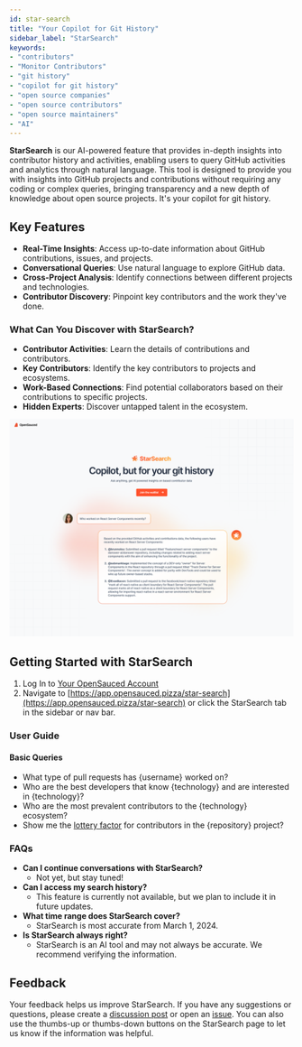 ```yaml
---
id: star-search
title: "Your Copilot for Git History"
sidebar_label: "StarSearch"
keywords: 
- "contributors" 
- "Monitor Contributors" 
- "git history" 
- "copilot for git history" 
- "open source companies" 
- "open source contributors" 
- "open source maintainers" 
- "AI"
---
```


**StarSearch** is our AI-powered feature that provides in-depth insights into contributor history and activities, enabling users to query GitHub activities and analytics through natural language. This tool is designed to provide you with insights into GitHub projects and contributions without requiring any coding or complex queries, bringing transparency and a new depth of knowledge about open source projects. It's your copilot for git history.

## Key Features

- **Real-Time Insights**: Access up-to-date information about GitHub contributions, issues, and projects.
- **Conversational Queries**: Use natural language to explore GitHub data.
- **Cross-Project Analysis**: Identify connections between different projects and technologies.
- **Contributor Discovery**: Pinpoint key contributors and the work they've done.

### What Can You Discover with StarSearch?

- **Contributor Activities**: Learn the details of contributions and contributors.
- **Key Contributors**: Identify the key contributors to projects and ecosystems.
- **Work-Based Connections**: Find potential collaborators based on their contributions to specific projects.
- **Hidden Experts**: Discover untapped talent in the ecosystem.

![StarSearch](../../static/img/star-search.png)

## Getting Started with StarSearch

1. Log In to [Your OpenSauced Account](https://app.opensauced.pizza/)
2. Navigate to [https://app.opensauced.pizza/star-search](https://app.opensauced.pizza/star-search) or click the StarSearch tab in the sidebar or nav bar.

### User Guide

#### Basic Queries

- What type of pull requests has \{username} worked on?
- Who are the best developers that know \{technology} and are interested in \{technology}?
- Who are the most prevalent contributors to the \{technology} ecosystem?
- Show me the [lottery factor](https://docs.opensauced.pizza/welcome/glossary/#lottery-factor) for contributors in the \{repository} project?

### FAQs

- **Can I continue conversations with StarSearch?**
   - Not yet, but stay tuned!
- **Can I access my search history?**
   - This feature is currently not available, but we plan to include it in future updates.
- **What time range does StarSearch cover?**
   - StarSearch is most accurate from March 1, 2024.
- **Is StarSearch always right?**
    - StarSearch is an AI tool and may not always be accurate. We recommend verifying the information.

## Feedback

Your feedback helps us improve StarSearch. If you have any suggestions or questions, please create a [discussion post](https://github.com/orgs/open-sauced/discussions/categories/general-feedback-or-bugs) or open an [issue](https://github.com/open-sauced/app/issues). You can also use the thumbs-up or thumbs-down buttons on the StarSearch page to let us know if the information was helpful.